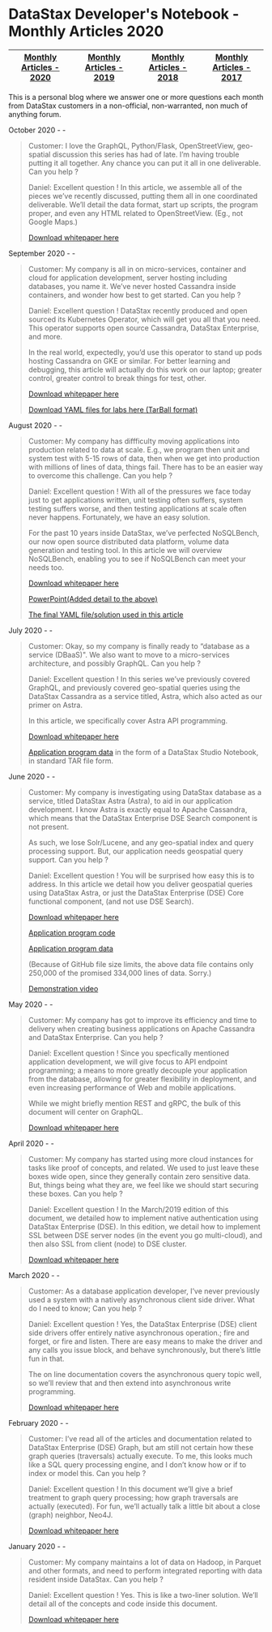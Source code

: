 DataStax Developer's Notebook - Monthly Articles 2020
===================

| **[Monthly Articles - 2020](https://github.com/farrell0/DataStax-Developers-Notebook/blob/master/README.md)** | **[Monthly Articles - 2019](https://github.com/farrell0/DataStax-Developers-Notebook/blob/master/2019/README.md)** | **[Monthly Articles - 2018](https://github.com/farrell0/DataStax-Developers-Notebook/blob/master/2018/README.md)** | **[Monthly Articles - 2017](https://github.com/farrell0/DataStax-Developers-Notebook/blob/master/2017/README.md)** |
|-------------------------|--------------------------|--------------------------|--------------------------|

This is a personal blog where we answer one or more questions each month from DataStax customers in a non-official, non-warranted, non much of anything forum. 

October 2020 - -
>Customer: I love the GraphQL, Python/Flask, OpenStreetView, geo-spatial discussion this series has had of late. I’m having trouble 
>putting it all together. Any chance you can put it all in one deliverable. Can you help ?
>
>Daniel: Excellent question ! In this article, we assemble all of the pieces we’ve recently discussed, putting them all in one 
>coordinated deliverable. We’ll detail the data format, start up scripts, the program proper, and even any HTML related to 
>OpenStreetView. (Eg., not Google Maps.)
>
>[Download whitepaper here](https://github.com/farrell0/DataStax-Developers-Notebook/blob/master/2020/DDN_2020_46_BetterVersOf42.pdf)

September 2020 - -
>Customer: My company is all in on micro-services, container and cloud for application development, server hosting including databases, 
>you name it. We’ve never hosted Cassandra inside containers, and wonder how best to get started. Can you help ?
>
>Daniel: Excellent question ! DataStax recently produced and open sourced its Kubernetes Operator, which will get you all that you need. 
>This operator supports open source Cassandra, DataStax Enterprise, and more.
>
>In the real world, expectedly, you’d use this operator to stand up pods hosting Cassandra on GKE or similar. For better learning and 
>debugging, this article will actually do this work on our laptop; greater control, greater control to break things for test, other.
>
>[Download whitepaper here](https://github.com/farrell0/DataStax-Developers-Notebook/blob/master/2020/DDN_2020_45_KubernetesOperator.pdf)
>
>[Download YAML files for labs here (TarBall format)](https://github.com/farrell0/DataStax-Developers-Notebook/blob/master/2020/DDN_2020_45_KubernetesOperator.tar)

August 2020 - -
>Customer: My company has diffficulty moving applications into production related to data at scale. E.g., we program then unit 
>and system test with 5-15 rows of data, then when we get into production with millions of lines of data, things fail. There 
>has to be an easier way to overcome this challenge. Can you help ?
>
>Daniel: Excellent question ! With all of the pressures we face today just to get applications written, unit testing often suffers, 
>system testing suffers worse, and then testing applications at scale often never happens. Fortunately, we have an easy solution.
>
>For the past 10 years inside DataStax, we’ve perfected NoSQLBench, our now open source distributed data platform, volume data generation 
>and testing tool. In this article we will overview NoSQLBench, enabling you to see if NoSQLBench can meet your needs too.
>
>[Download whitepaper here](https://github.com/farrell0/DataStax-Developers-Notebook/blob/master/2020/DDN_2020_44_NoSQLBench.pdf)
>
>[PowerPoint(Added detail to the above)](https://github.com/farrell0/DataStax-Developers-Notebook/blob/master/2020/DDN_2020_44_NoSQLBench_Slides.pdf)
>
>[The final YAML file/solution used in this article](https://github.com/farrell0/DataStax-Developers-Notebook/blob/master/2020/DDN_2020_44_NoSQLBench.yaml)

July 2020 - -
>Customer: Okay, so my company is finally ready to “database as a service (DBaaS)". We also want to move to a micro-services 
>architecture, and possibly GraphQL. Can you help ?
>
>Daniel: Excellent question ! In this series we’ve previously covered GraphQL, and previously covered geo-spatial queries 
>using the DataStax Cassandra as a service titled, Astra, which also acted as our primer on Astra.
>
>In this article, we specifically cover Astra API programming.
>
>[Download whitepaper here](https://github.com/farrell0/DataStax-Developers-Notebook/blob/master/2020/DDN_2020_43_AstraApiProgramming.pdf)
>
>[Application program data](https://github.com/farrell0/DataStax-Developers-Notebook/blob/master/2020/DDN_2020_43_NoteBook.tar) in the form
>of a DataStax Studio Notebook, in standard TAR file form.

June 2020 - -
>Customer: My company is investigating using DataStax database as a service, titled DataStax Astra (Astra), to aid 
>in our application development. I know Astra is exactly equal to Apache Cassandra, which means that the DataStax 
>Enterprise DSE Search component is not present. 
>
>As such, we lose Solr/Lucene, and any geo-spatial index and query processing support. But, our application needs 
>geospatial query support. Can you help ?
>
>Daniel: Excellent question ! You will be surprised how easy this is to address. In this article we detail how you 
>deliver geospatial queries using DataStax Astra, or just the DataStax Enterprise (DSE) Core functional component, 
>(and not use DSE Search).
>
>[Download whitepaper here](https://github.com/farrell0/DataStax-Developers-Notebook/blob/master/2020/DDN_2020_42_AstraGeohash.pdf)
>
>[Application program code](https://github.com/farrell0/DataStax-Developers-Notebook/blob/master/2020/DDN_2020_42_AstraGeohash_Programs.tar.gz)
>
>[Application program data](https://github.com/farrell0/DataStax-Developers-Notebook/blob/master/2020/DDN_2020_42_AstraGeohash_Data.pipe.gz)
>
>(Because of GitHub file size limits, the above data file contains only 250,000 of the promised 334,000 lines of data. Sorry.)
>
>[Demonstration video](https://www.youtube.com/watch?v=RVso51X0A08)

May 2020 - -
>Customer: My company has got to improve its efficiency and time to delivery when creating business applications on 
>Apache Cassandra and DataStax Enterprise. Can you help ?
>
>Daniel: Excellent question ! Since you specfically mentioned application development, we will give focus to API 
>endpoint programming; a means to more greatly decouple your application from the database, allowing for greater 
>flexibility in deployment, and even increasing performance of Web and mobile applications.
>
>While we might briefly mention REST and gRPC, the bulk of this document will center on GraphQL.
>
>[Download whitepaper here](https://github.com/farrell0/DataStax-Developers-Notebook/blob/master/2020/DDN_2020_41_GraphQL.pdf)

April 2020 - -
>Customer: My company has started using more cloud instances for tasks like proof of concepts, and related. 
>We used to just leave these boxes wide open, since they generally contain zero sensitive data. But, things 
>being what they are, we feel like we should start securing these boxes. Can you help ?
>
>Daniel: Excellent question ! In the March/2019 edition of this document, we detailed how to implement 
>native authentication using DataStax Enterprise (DSE). In this edition, we detail how to implement SSL 
>between DSE server nodes (in the event you go multi-cloud), and then also SSL from client (node) to DSE 
>cluster.
>
>[Download whitepaper here](https://github.com/farrell0/DataStax-Developers-Notebook/blob/master/2020/DDN_2020_40_SSL.pdf)

March 2020 - -
>Customer: As a database application developer, I’ve never previously used a system with a natively asynchronous 
>client side driver. What do I need to know; Can you help ?
>
>Daniel: Excellent question ! Yes, the DataStax Enterprise (DSE) client side drivers offer entirely native 
>asynchronous operation.; fire and forget, or fire and listen. There are easy means to make the driver and 
>any calls you issue block, and behave synchronously, but there’s little fun in that.
>
>The on line documentation covers the asynchronous query topic well, so we’ll review that and then extend 
>into asynchronous write programming.
>
>[Download whitepaper here](https://github.com/farrell0/DataStax-Developers-Notebook/blob/master/2020/DDN_2020_39_DriverFutures.pdf)

February 2020 - -

>Customer: I’ve read all of the articles and documentation related to DataStax Enterprise (DSE) Graph, but am 
>still not certain how these graph queries (traversals) actually execute. To me, this looks much like a SQL 
>query processing engine, and I don’t know how or if to index or model this. Can you help ?
>
>Daniel: Excellent question ! In this document we’ll give a brief treatment to graph query processing; how 
>graph traversals are actually (executed). For fun, we’ll actually talk a little bit about a close (graph) 
>neighbor, Neo4J.
>
>[Download whitepaper here](https://github.com/farrell0/DataStax-Developers-Notebook/blob/master/2020/DDN_2020_38_FileMethods.pdf)

January 2020 - -

>Customer: My company maintains a lot of data on Hadoop, in Parquet and other formats, and need to perform integrated 
>reporting with data resident inside DataStax. Can you help ?
>
>Daniel: Excellent question ! Yes. This is like a two-liner solution. We’ll detail all of the concepts and code inside 
>this document.
>
>[Download whitepaper here](https://github.com/farrell0/DataStax-Developers-Notebook/blob/master/2020/DDN_2020_37_Parquet.pdf)
